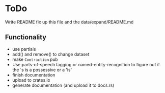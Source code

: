 # ToDo

Write README
fix up this file and the data/expand/README.md

## Functionality

- use partials
- add() and remove() to change dataset
- make `Contraction` pub
- Use parts-of-speech tagging or named-entity-recognition to figure out if the 's is a possessive or a 'is'
- finish documentation
- upload to crates.io
- generate documentation (and upload it to docs.rs)

